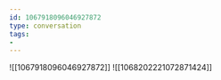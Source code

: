 ```yaml
---
id: 1067918096046927872
type: conversation
tags:
- 
---
```

![[1067918096046927872]]
![[1068202221072871424]]

